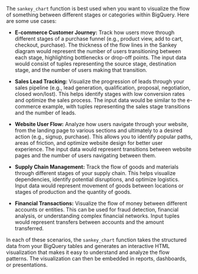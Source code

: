 The `sankey_chart` function is best used when you want to visualize the flow of something between different stages or categories within BigQuery. Here are some use cases:

* **E-commerce Customer Journey:** Track how users move through different stages of a purchase funnel (e.g., product view, add to cart, checkout, purchase).  The thickness of the flow lines in the Sankey diagram would represent the number of users transitioning between each stage, highlighting bottlenecks or drop-off points.  The input data would consist of tuples representing the source stage, destination stage, and the number of users making that transition.

* **Sales Lead Tracking:** Visualize the progression of leads through your sales pipeline (e.g., lead generation, qualification, proposal, negotiation, closed won/lost). This helps identify stages with low conversion rates and optimize the sales process. The input data would be similar to the e-commerce example, with tuples representing the sales stage transitions and the number of leads.

* **Website User Flow:** Analyze how users navigate through your website, from the landing page to various sections and ultimately to a desired action (e.g., signup, purchase). This allows you to identify popular paths, areas of friction, and optimize website design for better user experience. The input data would represent transitions between website pages and the number of users navigating between them.

* **Supply Chain Management:** Track the flow of goods and materials through different stages of your supply chain.  This helps visualize dependencies, identify potential disruptions, and optimize logistics. Input data would represent movement of goods between locations or stages of production and the quantity of goods.

* **Financial Transactions:** Visualize the flow of money between different accounts or entities. This can be used for fraud detection, financial analysis, or understanding complex financial networks. Input tuples would represent transfers between accounts and the amount transferred.


In each of these scenarios, the `sankey_chart` function takes the structured data from your BigQuery tables and generates an interactive HTML visualization that makes it easy to understand and analyze the flow patterns. The visualization can then be embedded in reports, dashboards, or presentations.
